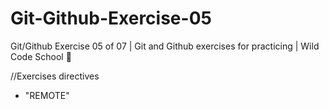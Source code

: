 # Git-Github-Exercise-05
Git/Github Exercise 05 of 07 | Git and Github exercises for practicing | Wild Code School 🦁

//Exercises directives
- "REMOTE"
